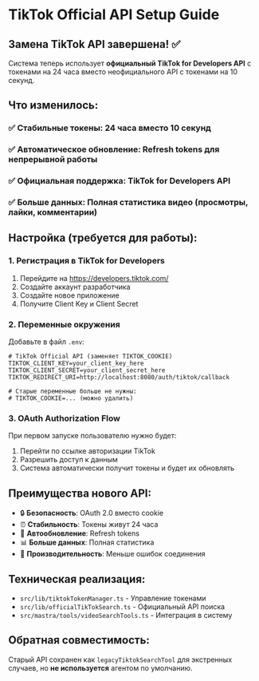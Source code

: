 # TikTok Official API Setup Guide

## Замена TikTok API завершена! ✅

Система теперь использует **официальный TikTok for Developers API** с токенами на 24 часа вместо неофициального API с токенами на 10 секунд.

## Что изменилось:

### ✅ **Стабильные токены**: 24 часа вместо 10 секунд
### ✅ **Автоматическое обновление**: Refresh tokens для непрерывной работы  
### ✅ **Официальная поддержка**: TikTok for Developers API
### ✅ **Больше данных**: Полная статистика видео (просмотры, лайки, комментарии)

## Настройка (требуется для работы):

### 1. Регистрация в TikTok for Developers

1. Перейдите на https://developers.tiktok.com/
2. Создайте аккаунт разработчика  
3. Создайте новое приложение
4. Получите Client Key и Client Secret

### 2. Переменные окружения

Добавьте в файл `.env`:

```env
# TikTok Official API (заменяет TIKTOK_COOKIE)
TIKTOK_CLIENT_KEY=your_client_key_here
TIKTOK_CLIENT_SECRET=your_client_secret_here  
TIKTOK_REDIRECT_URI=http://localhost:8080/auth/tiktok/callback

# Старые переменные больше не нужны:
# TIKTOK_COOKIE=... (можно удалить)
```

### 3. OAuth Authorization Flow

При первом запуске пользователю нужно будет:

1. Перейти по ссылке авторизации TikTok
2. Разрешить доступ к данным
3. Система автоматически получит токены и будет их обновлять

## Преимущества нового API:

- 🔒 **Безопасность**: OAuth 2.0 вместо cookie
- ⏰ **Стабильность**: Токены живут 24 часа  
- 🔄 **Автообновление**: Refresh tokens
- 📊 **Больше данных**: Полная статистика
- 🚀 **Производительность**: Меньше ошибок соединения

## Техническая реализация:

- `src/lib/tiktokTokenManager.ts` - Управление токенами
- `src/lib/officialTikTokSearch.ts` - Официальный API поиска
- `src/mastra/tools/videoSearchTools.ts` - Интеграция в систему

## Обратная совместимость:

Старый API сохранен как `legacyTiktokSearchTool` для экстренных случаев, но **не используется** агентом по умолчанию.